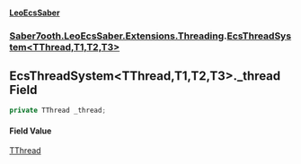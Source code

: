 #### [LeoEcsSaber](index.md 'index')
### [Saber7ooth.LeoEcsSaber.Extensions.Threading](Saber7ooth.LeoEcsSaber.Extensions.Threading.md 'Saber7ooth.LeoEcsSaber.Extensions.Threading').[EcsThreadSystem&lt;TThread,T1,T2,T3&gt;](EcsThreadSystem_TThread,T1,T2,T3_.md 'Saber7ooth.LeoEcsSaber.Extensions.Threading.EcsThreadSystem<TThread,T1,T2,T3>')

## EcsThreadSystem<TThread,T1,T2,T3>._thread Field

```csharp
private TThread _thread;
```

#### Field Value
[TThread](EcsThreadSystem_TThread,T1,T2,T3_.md#Saber7ooth.LeoEcsSaber.Extensions.Threading.EcsThreadSystem_TThread,T1,T2,T3_.TThread 'Saber7ooth.LeoEcsSaber.Extensions.Threading.EcsThreadSystem<TThread,T1,T2,T3>.TThread')